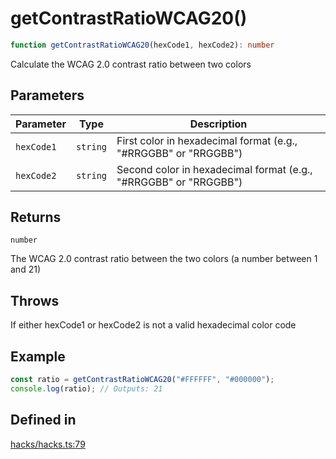 # getContrastRatioWCAG20()

```ts
function getContrastRatioWCAG20(hexCode1, hexCode2): number
```

Calculate the WCAG 2.0 contrast ratio between two colors

## Parameters

| Parameter | Type | Description |
| ------ | ------ | ------ |
| `hexCode1` | `string` | First color in hexadecimal format (e.g., "#RRGGBB" or "RRGGBB") |
| `hexCode2` | `string` | Second color in hexadecimal format (e.g., "#RRGGBB" or "RRGGBB") |

## Returns

`number`

The WCAG 2.0 contrast ratio between the two colors (a number between 1 and 21)

## Throws

If either hexCode1 or hexCode2 is not a valid hexadecimal color code

## Example

```ts
const ratio = getContrastRatioWCAG20("#FFFFFF", "#000000");
console.log(ratio); // Outputs: 21
```

## Defined in

[hacks/hacks.ts:79](https://github.com/Sillybit-io/colorhacks/blob/45b74b39d6ded2b71f4a5f8bced67fd323e8e403/src/features/hacks/hacks.ts#L79)
